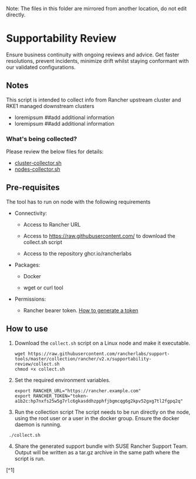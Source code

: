 Note: The files in this folder are mirrored from another location, do not edit directly.

# Supportability Review

Ensure business continuity with ongoing reviews and advice. Get faster resolutions, prevent incidents, minimize drift whilst staying conformant with our validated configurations.

## Notes
This script is intended to collect info from Rancher upstream cluster and RKE1 managed downstream clusters
- loremipsum ##add additional information
- loremipsum ##add additional information


### What's being collected?

Please review the below files for details:

- [cluster-collector.sh](./cluster-collector.sh)
- [nodes-collector.sh](./nodes-collector.sh)

## Pre-requisites

The tool has to run on node with the following requirements
  - Connectivity: 
      - Access to Rancher URL
                
      - Access to https://raw.githubusercontent.com/ to download the collect.sh script
      
      - Access to the repository ghcr.io/rancherlabs
                
  - Packages:  
      - Docker 
       
      - wget or curl tool
   
  - Permissions: 
      - Rancher bearer token.  [How to generate a token](https://ranchermanager.docs.rancher.com/v2.6/reference-guides/user-settings/api-keys#docusaurus_skipToContent_fallback)
      

## How to use

1. Download the `collect.sh` script on a Linux node and make it executable.
    ```shell
    wget https://raw.githubusercontent.com/rancherlabs/support-tools/master/collection/rancher/v2.x/supportability-review/collect.sh
    chmod +x collect.sh
    ```

2. Set the required environment variables.
    ```shell
   export RANCHER_URL="https://rancher.example.com"
   export RANCHER_TOKEN="token-a1b2c:hp7nxfs25w5g7rlc6gkasddhzpphfjbgmcqg6g2kpv52gxg7tl2fgpq2q"
 
   ```
3. Run the collection script
The script needs to be run directly on the node, using the root user or a user in the docker group. Ensure the docker daemon is running.
```
 ./collect.sh
```
4. Share the generated support bundle with SUSE Rancher Support Team.
Output will be written  as a tar.gz archive in the same path where the script is run.



[^1]
